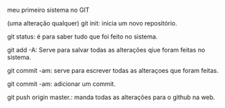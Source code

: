 meu primeiro sistema no GIT

(uma alteração qualquer)
git init: inicia um novo repositório.

git status: é para saber tudo que foi feito no sistema.

git add -A: Serve para salvar todas as alterações qiue foram feitas no sistema.

git commit -am: serve para escrever todas as alteraçoes que foram feitas. 

git commit -am: adicionar um commit.

git push origin master.: manda todas as alterações para o github na web.